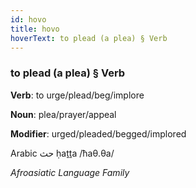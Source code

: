 ```yaml
---
id: hovo
title: hovo
hoverText: to plead (a plea) § Verb
---
```


### to plead (a plea) § Verb

**Verb**: to urge/plead/beg/implore

**Noun**: plea/prayer/appeal

**Modifier**: urged/pleaded/begged/implored

Arabic حث ḥaṯṯa /ħaθ.θa/

*Afroasiatic Language Family*